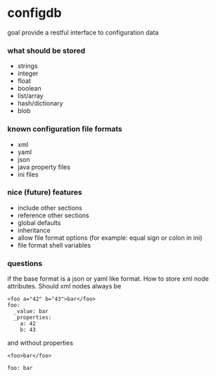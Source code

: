 # configdb

goal provide a restful interface to configuration data


### what should be stored
  * strings
  * integer
  * float
  * boolean
  * list/array
  * hash/dictionary
  * blob

### known configuration file formats
  * xml
  * yaml
  * json
  * java property files
  * ini files

### nice (future) features
  * include other sections
  * reference other sections
  * global defaults
  * inheritance
  * allow file format options (for example: equal sign or colon in ini)
  * file format shell variables 

### questions
if the base format is a json or yaml like format. How to store xml node attributes. Should xml nodes always be 
```
<foo a="42" b="43">bar</foo>
foo:
  _value: bar
  _properties:
    a: 42
    b: 43
```

and without properties
```
<foo>bar</foo>

foo: bar
```
